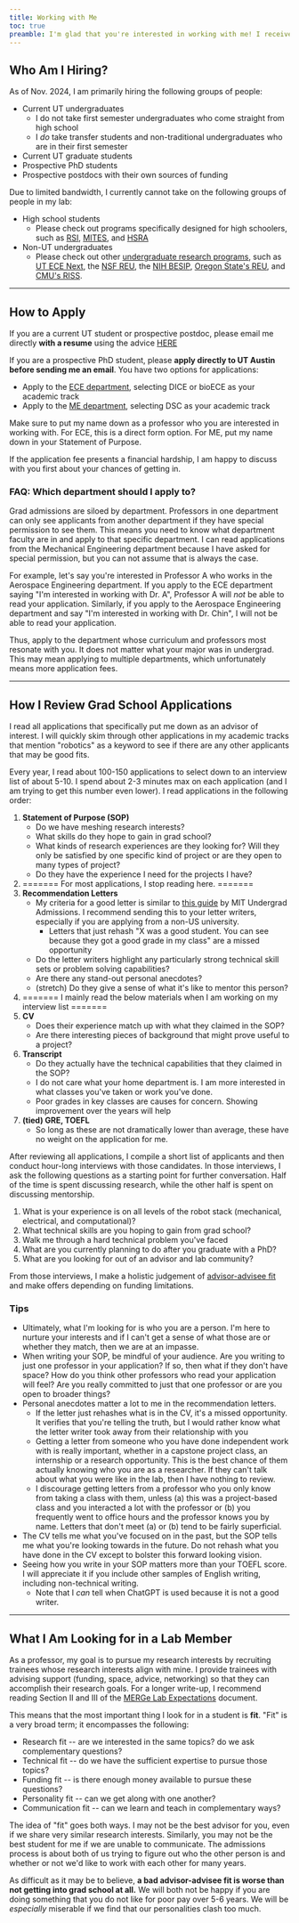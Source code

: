 ```yaml
---
title: Working with Me
toc: true
preamble: I'm glad that you're interested in working with me! I receive many requests for mentorship and often do not have the time to respond to each one. Read this web page for more information on how to best maximize your chance for a response.
---
```

## Who Am I Hiring?
As of Nov. 2024, I am primarily hiring the following groups of people:
* Current UT undergraduates
	* I do not take first semester undergraduates who come straight from high school
	* I *do* take transfer students and non-traditional undergraduates who are in their first semester
* Current UT graduate students
* Prospective PhD students
* Prospective postdocs with their own sources of funding

Due to limited bandwidth, I currently cannot take on the following groups of people in my lab:
* High school students
	* Please check out programs specifically designed for high schoolers, such as [RSI](https://www.cee.org/programs/research-science-institute), [MITES](https://mites.mit.edu), and [HSRA](https://fri.cns.utexas.edu/community-outreach/summer-high-school-research-academy)
* Non-UT undergraduates
	* Please check out other [undergraduate research programs](https://www.cientificolatino.com/reu), such as [UT ECE Next](https://www.ece.utexas.edu/academics/ece-next), the [NSF REU](https://www.nsf.gov/crssprgm/reu/), the [NIH BESIP](https://www.nibib.nih.gov/labs-at-nibib/besip), [Oregon State's REU](https://engineering.oregonstate.edu/CoRIS/reu-robots-real-world), and [CMU's RISS](https://riss.ri.cmu.edu).

<!-- * **High school students**: As a new professor, I cannot provide the support needed for a positive high school research experience. 
* **First semester undergraduates, coming straight from high school**: No matter how much technical experience you have coming from high school, it will not prepare you for the level of independence you get in college. I would like first year undergraduates to have at least a semester of college life to explore a wider range of activities before committing to working with me for 10 hours / week. This auto-No does not apply to transfer students or non-traditional undergraduate students who are not coming directly from high school. 
I am currently oversubscribed with interest from UT undergraduates. 
* **Prospective Masters Students**: As a new professor, I need to build up my lab for the long term. I currently do not have the funds to support someone who will only be available for one to two years. -->

---

## How to Apply

If you are a current UT student or prospective postdoc, please email me directly **with a resume** using the advice [HERE](/faq/emails#how-to-convey-your-interest-in-my-lab)

If you are a prospective PhD student, please **apply directly to UT Austin before sending me an email**. You have two options for applications:
* Apply to the [ECE department](https://www.ece.utexas.edu/academics/graduate/admissions), selecting DICE or bioECE as your academic track
* Apply to the [ME department](https://www.me.utexas.edu/academics/graduate-program/graduate-admissions), selecting DSC as your academic track

Make sure to put my name down as a professor who you are interested in working with. For ECE, this is a direct form option. For ME, put my name down in your Statement of Purpose. 

If the application fee presents a financial hardship, I am happy to discuss with you first about your chances of getting in.


### FAQ: Which department should I apply to?
Grad admissions are siloed by department. Professors in one department can only see applicants from another department if they have special permission to see them. This means you need to know what department faculty are in and apply to that specific department. I can read applications from the Mechanical Engineering department because I have asked for special permission, but you can not assume that is always the case.

For example, let's say you're interested in Professor A who works in the Aerospace Engineering department. If you apply to the ECE department saying "I'm interested in working with Dr. A", Professor A will _not_ be able to read your application. Similarly, if you apply to the Aerospace Engineering department and say "I'm interested in working with Dr. Chin", I will not be able to read your application. 

Thus, apply to the department whose curriculum and professors most resonate with you. It does not matter what your major was in undergrad. This may mean applying to multiple departments, which unfortunately means more application fees.


---

## How I Review Grad School Applications
I read all applications that specifically put me down as an advisor of interest. I will quickly skim through other applications in my academic tracks that mention "robotics" as a keyword to see if there are any other applicants that may be good fits. 

Every year, I read about 100-150 applications to select down to an interview list of about 5-10. I spend about 2-3 minutes max on each application (and I am trying to get this number even lower). I read applications in the following order:

1. **Statement of Purpose (SOP)**
	* Do we have meshing research interests?
	* What skills do they hope to gain in grad school?
	* What kinds of research experiences are they looking for? Will they only be satisfied by one specific kind of project or are they open to many types of project?
	* Do they have the experience I need for the projects I have?
3. ======= For most applications, I stop reading here. =======
2. **Recommendation Letters**
	* My criteria for a good letter is similar to [this guide](https://mitadmissions.org/apply/parents-educators/writingrecs/) by MIT Undergrad Admissions. I recommend sending this to your letter writers, especially if you are applying from a non-US university.
		* Letters that just rehash "X was a good student. You can see because they got a good grade in my class" are a missed opportunity
	* Do the letter writers highlight any particularly strong technical skill sets or problem solving capabilities?
	* Are there any stand-out personal anecdotes? 
	* (stretch) Do they give a sense of what it's like to mentor this person?
3. ======= I mainly read the below materials when I am working on my interview list =======
4. **CV**
	* Does their experience match up with what they claimed in the SOP?
	* Are there interesting pieces of background that might prove useful to a project?
5. **Transcript**
	* Do they actually have the technical capabilities that they claimed in the SOP?
	* I do not care what your home department is. I am more interested in what classes you've taken or work you've done.
	* Poor grades in key classes are causes for concern. Showing improvement over the years will help 
6. **(tied) GRE, TOEFL**
	* So long as these are not dramatically lower than average, these have no weight on the application for me.

After reviewing all applications, I compile a short list of applicants and then conduct hour-long interviews with those candidates. In those interviews, I ask the following questions as a starting point for further conversation. Half of the time is spent discussing research, while the other half is spent on discussing mentorship.
1. What is your experience is on all levels of the robot stack (mechanical, electrical, and computational)? 
3. What technical skills are you hoping to gain from grad school? 
4. Walk me through a hard technical problem you've faced
1. What are you currently planning to do after you graduate with a PhD?
5. What are you looking for out of an advisor and lab community?

From those interviews, I make a holistic judgement of [advisor-advisee fit](/faq/admissions#what-i-am-looking-for-in-a-lab-member) and make offers depending on funding limitations.

### Tips
* Ultimately, what I'm looking for is who you are a person. I'm here to nurture your interests and if I can't get a sense of what those are or whether they match, then we are at an impasse.
* When writing your SOP, be mindful of your audience. Are you writing to just one professor in your application? If so, then what if they don't have space? How do you think other professors who read your application will feel? Are you really committed to just that one professor or are you open to broader things?
* Personal anecdotes matter a lot to me in the recommendation letters. 
	* If the letter just rehashes what is in the CV, it's a missed opportunity. It verifies that you're telling the truth, but I would rather know what the letter writer took away from their relationship with you
	* Getting a letter from someone who you have done independent work with is really important, whether in a capstone project class, an internship or a research opportunity. This is the best chance of them actually knowing who you are as a researcher. If they can't talk about what you were like in the lab, then I have nothing to review.
	* I discourage getting letters from a professor who you only know from taking a class with them, unless (a) this was a project-based class and you interacted a lot with the professor or (b) you frequently went to office hours and the professor knows you by name. Letters that don't meet (a) or (b) tend to be fairly superficial.
* The CV tells me what you've focused on in the past, but the SOP tells me what you're looking towards in the future. Do not rehash what you have done in the CV except to bolster this forward looking vision.
* Seeing how you write in your SOP matters more than your TOEFL score. I will appreciate it if you include other samples of English writing, including non-technical writing. 
	* Note that I *can* tell when ChatGPT is used because it is not a good writer.

---

## What I Am Looking for in a Lab Member
As a professor, my goal is to pursue my research interests by recruiting trainees whose research interests align with mine. I provide trainees with advising support (funding, space, advice, networking) so that they can accomplish their research goals. For a longer write-up, I recommend reading Section II and III of the [MERGe Lab Expectations](https://docs.google.com/document/d/11Y8OuI2T-yxz__TyKxwvPsMHDOvis4R5qD7xk-An5xY/pub) document.

This means that the most important thing I look for in a student is **fit**. "Fit" is a very broad term; it encompasses the following:
* Research fit -- are we interested in the same topics? do we ask complementary questions?
* Technical fit -- do we have the sufficient expertise to pursue those topics?
* Funding fit -- is there enough money available to pursue these questions?
* Personality fit -- can we get along with one another?
* Communication fit -- can we learn and teach in complementary ways?

The idea of "fit" goes both ways. I may not be the best advisor for you, even if we share very similar research interests. Similarly, you may not be the best student for me if we are unable to communicate. The admissions process is about both of us trying to figure out who the other person is and whether or not we'd like to work with each other for many years.

As difficult as it may be to believe, **a bad advisor-advisee fit is worse than not getting into grad school at all.** We will both not be happy if you are doing something that you do not like for poor pay over 5-6 years. We will be *especially* miserable if we find that our personalities clash too much.
